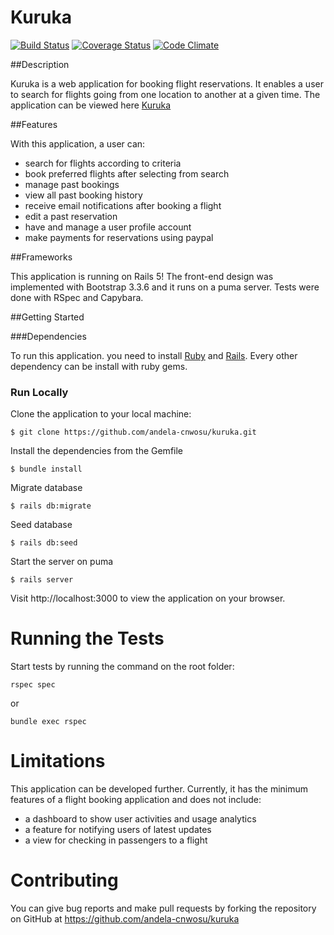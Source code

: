 # Kuruka

[![Build Status](https://travis-ci.org/andela-cnwosu/kuruka.svg?branch=develop)](https://travis-ci.org/andela-cnwosu/kuruka)
[![Coverage Status](https://coveralls.io/repos/github/andela-cnwosu/kuruka/badge.svg?branch=develop)](https://coveralls.io/github/andela-cnwosu/kuruka?branch=develop)
[![Code Climate](https://codeclimate.com/github/andela-cnwosu/kuruka/badges/gpa.svg)](https://codeclimate.com/github/andela-cnwosu/kuruka)

##Description

Kuruka is a web application for booking flight reservations. It enables a user to search for flights going from one location to another at a given time.
The application can be viewed here [Kuruka](http://kuruka.herokuapp.com)

##Features

With this application, a user can:

* search for flights according to criteria
* book preferred flights after selecting from search 
* manage past bookings
* view all past booking history
* receive email notifications after booking a flight
* edit a past reservation
* have and manage a user profile account
* make payments for reservations using paypal

##Frameworks

This application is running on Rails 5!
The front-end design was implemented with Bootstrap 3.3.6 and it runs on a puma server.
Tests were done with RSpec and Capybara.

##Getting Started

###Dependencies

To run this application. you need to install <a href="https://www.ruby-lang.org" target ="blank">Ruby</a>  and <a href="http://rubyonrails.org/" target="blank">Rails</a>. Every other dependency can be install with ruby gems.

### Run Locally

Clone the application to your local machine:

```
$ git clone https://github.com/andela-cnwosu/kuruka.git
```

Install the dependencies from the Gemfile

```
$ bundle install
```

Migrate database

```
$ rails db:migrate
```

Seed database

```
$ rails db:seed
```

Start the server on puma

```
$ rails server
```
Visit http://localhost:3000 to view the application on your browser.

# Running the Tests

Start tests by running the command on the root folder:

```
rspec spec
```
or

```
bundle exec rspec
```

# Limitations

This application can be developed further. Currently, it has the minimum features of a flight booking application and does not include:

* a dashboard to show user activities and usage analytics
* a feature for notifying users of latest updates 
* a view for checking in passengers to a flight 

# Contributing

You can give bug reports and make pull requests by forking the repository on GitHub at https://github.com/andela-cnwosu/kuruka
